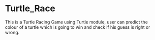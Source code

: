 # Turtle_Race
This is a Turtle Racing Game using Turtle module, user can predict the colour of a turtle which is going to win and check if his guess is right or wrong. 
